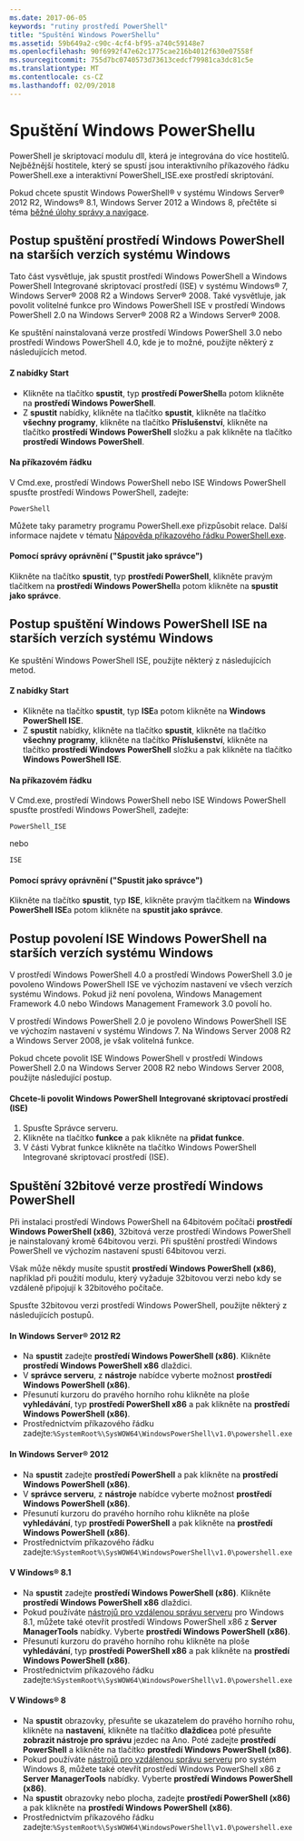 ```yaml
---
ms.date: 2017-06-05
keywords: "rutiny prostředí PowerShell"
title: "Spuštění Windows PowerShellu"
ms.assetid: 59b649a2-c90c-4cf4-bf95-a740c59148e7
ms.openlocfilehash: 90f6992f47e62c1775cae216b4012f630e07558f
ms.sourcegitcommit: 755d7bc0740573d73613cedcf79981ca3dc81c5e
ms.translationtype: MT
ms.contentlocale: cs-CZ
ms.lasthandoff: 02/09/2018
---
```

# <a name="starting-windows-powershell"></a>Spuštění Windows PowerShellu
PowerShell je skriptovací modulu dll, která je integrována do více hostitelů.  Nejběžnější hostitele, který se spustí jsou interaktivního příkazového řádku PowerShell.exe a interaktivní PowerShell_ISE.exe prostředí skriptování.

Pokud chcete spustit Windows PowerShell® v systému Windows Server® 2012 R2, Windows® 8.1, Windows Server 2012 a Windows 8, přečtěte si téma [běžné úlohy správy a navigace](http://technet.microsoft.com/library/hh831491.aspx).

## <a name="how-to-start-windows-powershell-on-earlier-versions-of-windows"></a>Postup spuštění prostředí Windows PowerShell na starších verzích systému Windows

Tato část vysvětluje, jak spustit prostředí Windows PowerShell a Windows PowerShell Integrované skriptovací prostředí (ISE) v systému Windows® 7, Windows Server® 2008 R2 a Windows Server® 2008. Také vysvětluje, jak povolit volitelné funkce pro Windows PowerShell ISE v prostředí Windows PowerShell 2.0 na Windows Server® 2008 R2 a Windows Server® 2008.

Ke spuštění nainstalovaná verze prostředí Windows PowerShell 3.0 nebo prostředí Windows PowerShell 4.0, kde je to možné, použijte některý z následujících metod.

#### <a name="from-the-start-menu"></a>Z nabídky Start

- Klikněte na tlačítko **spustit**, typ **prostředí PowerShell**a potom klikněte na **prostředí Windows PowerShell**.
- Z **spustit** nabídky, klikněte na tlačítko **spustit**, klikněte na tlačítko **všechny programy**, klikněte na tlačítko **Příslušenství**, klikněte na tlačítko **prostředí Windows PowerShell**  složku a pak klikněte na tlačítko **prostředí Windows PowerShell**.

#### <a name="at-the-command-prompt"></a>Na příkazovém řádku

V Cmd.exe, prostředí Windows PowerShell nebo ISE Windows PowerShell spusťte prostředí Windows PowerShell, zadejte:

```
PowerShell
```

Můžete taky parametry programu PowerShell.exe přizpůsobit relace. Další informace najdete v tématu [Nápověda příkazového řádku PowerShell.exe](../core-powershell/console/PowerShell.exe-Command-Line-Help.md).

#### <a name="with-administrative-privileges-run-as-administrator"></a>Pomocí správy oprávnění ("Spustit jako správce")

Klikněte na tlačítko **spustit**, typ **prostředí PowerShell**, klikněte pravým tlačítkem na **prostředí Windows PowerShell**a potom klikněte na **spustit jako správce**.

## <a name="how-to-start-windows-powershell-ise-on-earlier-releases-of-windows"></a>Postup spuštění Windows PowerShell ISE na starších verzích systému Windows

Ke spuštění Windows PowerShell ISE, použijte některý z následujících metod.

#### <a name="from-the-start-menu"></a>Z nabídky Start

- Klikněte na tlačítko **spustit**, typ **ISE**a potom klikněte na **Windows PowerShell ISE**.
- Z **spustit** nabídky, klikněte na tlačítko **spustit**, klikněte na tlačítko **všechny programy**, klikněte na tlačítko **Příslušenství**, klikněte na tlačítko **prostředí Windows PowerShell**  složku a pak klikněte na tlačítko **Windows PowerShell ISE**.

#### <a name="at-the-command-prompt"></a>Na příkazovém řádku

V Cmd.exe, prostředí Windows PowerShell nebo ISE Windows PowerShell spusťte prostředí Windows PowerShell, zadejte:

```
PowerShell_ISE
```

nebo

```
ISE
```

#### <a name="with-administrative-privileges-run-as-administrator"></a>Pomocí správy oprávnění ("Spustit jako správce")

Klikněte na tlačítko **spustit**, typ **ISE**, klikněte pravým tlačítkem na **Windows PowerShell ISE**a potom klikněte na **spustit jako správce**.

## <a name="how-to-enable-windows-powershell-ise-on-earlier-releases-of-windows"></a>Postup povolení ISE Windows PowerShell na starších verzích systému Windows

V prostředí Windows PowerShell 4.0 a prostředí Windows PowerShell 3.0 je povoleno Windows PowerShell ISE ve výchozím nastavení ve všech verzích systému Windows. Pokud již není povolena, Windows Management Framework 4.0 nebo Windows Management Framework 3.0 povolí ho.

V prostředí Windows PowerShell 2.0 je povoleno Windows PowerShell ISE ve výchozím nastavení v systému Windows 7. Na Windows Server 2008 R2 a Windows Server 2008, je však volitelná funkce.

Pokud chcete povolit ISE Windows PowerShell v prostředí Windows PowerShell 2.0 na Windows Server 2008 R2 nebo Windows Server 2008, použijte následující postup.

#### <a name="to-enable-windows-powershell-integrated-scripting-environment-ise"></a>Chcete-li povolit Windows PowerShell Integrované skriptovací prostředí (ISE)

1. Spusťte Správce serveru.
2. Klikněte na tlačítko **funkce** a pak klikněte na **přidat funkce**.
3. V části Vybrat funkce klikněte na tlačítko Windows PowerShell Integrované skriptovací prostředí (ISE).

## <a name="starting-the-32-bit-version-of-windows-powershell"></a>Spuštění 32bitové verze prostředí Windows PowerShell

Při instalaci prostředí Windows PowerShell na 64bitovém počítači **prostředí Windows PowerShell (x86)**, 32bitová verze prostředí Windows PowerShell je nainstalovaný kromě 64bitovou verzi. Při spuštění prostředí Windows PowerShell ve výchozím nastavení spustí 64bitovou verzi.

Však může někdy musíte spustit **prostředí Windows PowerShell (x86)**, například při použití modulu, který vyžaduje 32bitovou verzi nebo kdy se vzdáleně připojují k 32bitového počítače.

Spusťte 32bitovou verzi prostředí Windows PowerShell, použijte některý z následujících postupů.

#### <a name="in-windows-server-2012-r2"></a>In Windows Server® 2012 R2

- Na **spustit** zadejte **prostředí Windows PowerShell (x86)**. Klikněte **prostředí Windows PowerShell x86** dlaždici.
- V **správce serveru**, z **nástroje** nabídce vyberte možnost **prostředí Windows PowerShell (x86)**.
- Přesunutí kurzoru do pravého horního rohu klikněte na ploše **vyhledávání**, typ **prostředí PowerShell x86** a pak klikněte na **prostředí Windows PowerShell (x86)**.
- Prostřednictvím příkazového řádku zadejte:`%SystemRoot%\SysWOW64\WindowsPowerShell\v1.0\powershell.exe`

#### <a name="in-windows-server-2012"></a>In Windows Server® 2012

- Na **spustit** zadejte **prostředí PowerShell** a pak klikněte na **prostředí Windows PowerShell (x86)**.
- V **správce serveru**, z **nástroje** nabídce vyberte možnost **prostředí Windows PowerShell (x86)**.
- Přesunutí kurzoru do pravého horního rohu klikněte na ploše **vyhledávání**, typ **prostředí PowerShell** a pak klikněte na **prostředí Windows PowerShell (x86)**.
- Prostřednictvím příkazového řádku zadejte:`%SystemRoot%\SysWOW64\WindowsPowerShell\v1.0\powershell.exe`

#### <a name="in-windows-81"></a>V Windows® 8.1

- Na **spustit** zadejte **prostředí Windows PowerShell (x86)**. Klikněte **prostředí Windows PowerShell x86** dlaždici.
- Pokud používáte [nástrojů pro vzdálenou správu serveru](http://go.microsoft.com/fwlink/?LinkID=304145) pro Windows 8.1, můžete také otevřít prostředí Windows PowerShell x86 z **Server ManagerTools** nabídky.
  Vyberte **prostředí Windows PowerShell (x86)**.
- Přesunutí kurzoru do pravého horního rohu klikněte na ploše **vyhledávání**, typ **prostředí PowerShell x86** a pak klikněte na **prostředí Windows PowerShell (x86)**.
- Prostřednictvím příkazového řádku zadejte:`%SystemRoot%\SysWOW64\WindowsPowerShell\v1.0\powershell.exe`

#### <a name="in-windows-8"></a>V Windows® 8

- Na **spustit** obrazovky, přesuňte se ukazatelem do pravého horního rohu, klikněte na **nastavení**, klikněte na tlačítko **dlaždice**a poté přesuňte **zobrazit nástroje pro správu** jezdec na Ano. Poté zadejte **prostředí PowerShell** a klikněte na tlačítko **prostředí Windows PowerShell (x86)**.
- Pokud používáte [nástrojů pro vzdálenou správu serveru](http://www.microsoft.com/download/details.aspx?id=28972) pro systém Windows 8, můžete také otevřít prostředí Windows PowerShell x86 z **Server ManagerTools** nabídky. Vyberte **prostředí Windows PowerShell (x86)**.
- Na **spustit** obrazovky nebo plocha, zadejte **prostředí PowerShell (x86)** a pak klikněte na **prostředí Windows PowerShell (x86)**.
- Prostřednictvím příkazového řádku zadejte:`%SystemRoot%\SysWOW64\WindowsPowerShell\v1.0\powershell.exe`
